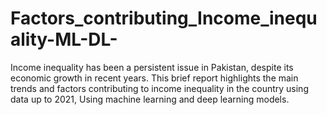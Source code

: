 # Factors_contributing_Income_inequality-ML-DL-
Income inequality has been a persistent issue in Pakistan, despite its economic growth in recent years. This brief report highlights the main trends and factors contributing to income inequality in the country using data up to 2021, Using machine learning and deep learning models.
